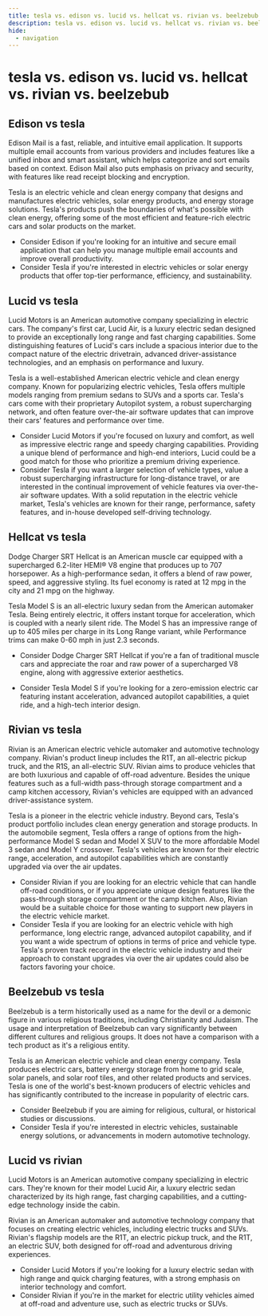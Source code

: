 ```yaml
---
title: tesla vs. edison vs. lucid vs. hellcat vs. rivian vs. beelzebub
description: tesla vs. edison vs. lucid vs. hellcat vs. rivian vs. beelzebub
hide:
  - navigation
---
```

# tesla vs. edison vs. lucid vs. hellcat vs. rivian vs. beelzebub

## Edison vs tesla
Edison Mail is a fast, reliable, and intuitive email application. It supports multiple email accounts from various providers and includes features like a unified inbox and smart assistant, which helps categorize and sort emails based on context. Edison Mail also puts emphasis on privacy and security, with features like read receipt blocking and encryption.

Tesla is an electric vehicle and clean energy company that designs and manufactures electric vehicles, solar energy products, and energy storage solutions. Tesla's products push the boundaries of what's possible with clean energy, offering some of the most efficient and feature-rich electric cars and solar products on the market.

- Consider Edison if you're looking for an intuitive and secure email application that can help you manage multiple email accounts and improve overall productivity.
- Consider Tesla if you're interested in electric vehicles or solar energy products that offer top-tier performance, efficiency, and sustainability.


## Lucid vs tesla
Lucid Motors is an American automotive company specializing in electric cars. The company's first car, Lucid Air, is a luxury electric sedan designed to provide an exceptionally long range and fast charging capabilities. Some distinguishing features of Lucid's cars include a spacious interior due to the compact nature of the electric drivetrain, advanced driver-assistance technologies, and an emphasis on performance and luxury.

Tesla is a well-established American electric vehicle and clean energy company. Known for popularizing electric vehicles, Tesla offers multiple models ranging from premium sedans to SUVs and a sports car. Tesla's cars come with their proprietary Autopilot system, a robust supercharging network, and often feature over-the-air software updates that can improve their cars' features and performance over time.

- Consider Lucid Motors if you're focused on luxury and comfort, as well as impressive electric range and speedy charging capabilities. Providing a unique blend of performance and high-end interiors, Lucid could be a good match for those who prioritize a premium driving experience.
- Consider Tesla if you want a larger selection of vehicle types, value a robust supercharging infrastructure for long-distance travel, or are interested in the continual improvement of vehicle features via over-the-air software updates. With a solid reputation in the electric vehicle market, Tesla's vehicles are known for their range, performance, safety features, and in-house developed self-driving technology.


## Hellcat vs tesla
Dodge Charger SRT Hellcat is an American muscle car equipped with a supercharged 6.2-liter HEMI® V8 engine that produces up to 707 horsepower. As a high-performance sedan, it offers a blend of raw power, speed, and aggressive styling. Its fuel economy is rated at 12 mpg in the city and 21 mpg on the highway.

Tesla Model S is an all-electric luxury sedan from the American automaker Tesla. Being entirely electric, it offers instant torque for acceleration, which is coupled with a nearly silent ride. The Model S has an impressive range of up to 405 miles per charge in its Long Range variant, while Performance trims can make 0-60 mph in just 2.3 seconds.

- Consider Dodge Charger SRT Hellcat if you're a fan of traditional muscle cars and appreciate the roar and raw power of a supercharged V8 engine, along with aggressive exterior aesthetics.

- Consider Tesla Model S if you're looking for a zero-emission electric car featuring instant acceleration, advanced autopilot capabilities, a quiet ride, and a high-tech interior design.


## Rivian vs tesla
Rivian is an American electric vehicle automaker and automotive technology company. Rivian's product lineup includes the R1T, an all-electric pickup truck, and the R1S, an all-electric SUV. Rivian aims to produce vehicles that are both luxurious and capable of off-road adventure. Besides the unique features such as a full-width pass-through storage compartment and a camp kitchen accessory, Rivian's vehicles are equipped with an advanced driver-assistance system.

Tesla is a pioneer in the electric vehicle industry. Beyond cars, Tesla's product portfolio includes clean energy generation and storage products. In the automobile segment, Tesla offers a range of options from the high-performance Model S sedan and Model X SUV to the more affordable Model 3 sedan and Model Y crossover. Tesla's vehicles are known for their electric range, acceleration, and autopilot capabilities which are constantly upgraded via over the air updates.

- Consider Rivian if you are looking for an electric vehicle that can handle off-road conditions, or if you appreciate unique design features like the pass-through storage compartment or the camp kitchen. Also, Rivian would be a suitable choice for those wanting to support new players in the electric vehicle market.
- Consider Tesla if you are looking for an electric vehicle with high performance, long electric range, advanced autopilot capability, and if you want a wide spectrum of options in terms of price and vehicle type. Tesla's proven track record in the electric vehicle industry and their approach to constant upgrades via over the air updates could also be factors favoring your choice.


## Beelzebub vs tesla
Beelzebub is a term historically used as a name for the devil or a demonic figure in various religious traditions, including Christianity and Judaism. The usage and interpretation of Beelzebub can vary significantly between different cultures and religious groups. It does not have a comparison with a tech product as it's a religious entity.

Tesla is an American electric vehicle and clean energy company. Tesla produces electric cars, battery energy storage from home to grid scale, solar panels, and solar roof tiles, and other related products and services. Tesla is one of the world's best-known producers of electric vehicles and has significantly contributed to the increase in popularity of electric cars.

- Consider Beelzebub if you are aiming for religious, cultural, or historical studies or discussions.
- Consider Tesla if you're interested in electric vehicles, sustainable energy solutions, or advancements in modern automotive technology.


## Lucid vs rivian
Lucid Motors is an American automotive company specializing in electric cars. They're known for their model Lucid Air, a luxury electric sedan characterized by its high range, fast charging capabilities, and a cutting-edge technology inside the cabin.

Rivian is an American automaker and automotive technology company that focuses on creating electric vehicles, including electric trucks and SUVs. Rivian's flagship models are the R1T, an electric pickup truck, and the R1T, an electric SUV, both designed for off-road and adventurous driving experiences.

- Consider Lucid Motors if you're looking for a luxury electric sedan with high range and quick charging features, with a strong emphasis on interior technology and comfort.
- Consider Rivian if you're in the market for electric utility vehicles aimed at off-road and adventure use, such as electric trucks or SUVs.







